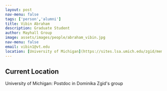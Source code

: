 ```yaml
---
layout: post 
nav-menu: false
tags: ['person','alumni']
title: Vibin Abraham 
description: Graduate Student 
author: Mayhall Group 
image: assets/images/people/abraham_vibin.jpg
nav-menu: false 
email: vibin1@vt.edu
location: [University of Michigan](https://sites.lsa.umich.edu/zgid/members/)
---
```


## Current Location
University of Michigan: Postdoc in Dominika Zgid's group
